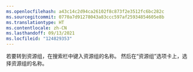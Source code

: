 ```yaml
---
ms.openlocfilehash: a43c14c2d94ca26102f8c873f2e3512fc6bc282c
ms.sourcegitcommit: 0770a7d91278043a83ccc597af25934854605e8b
ms.translationtype: HT
ms.contentlocale: zh-CN
ms.lasthandoff: 09/13/2021
ms.locfileid: "124829353"
---
```

若要转到资源组，在搜索栏中键入资源组的名称。 然后在“资源组”选项卡上，选择资源组的名称。
